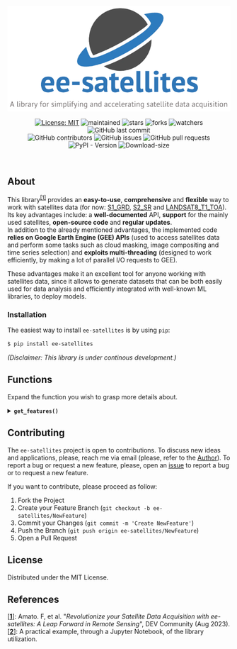 <br>

<div align="center">

<img src="https://github.com/Amatofrancesco99/ee-satellites/blob/main/logo.png" alt="logo" border="0"><br>

[![License: MIT](https://img.shields.io/badge/license-MIT-yellow.svg)](https://github.com/Amatofrancesco99/ee-satellites/blob/main/LICENSE)
![maintained](https://img.shields.io/badge/maintained%3F-YES-green.svg)
![stars](https://img.shields.io/github/stars/Amatofrancesco99/ee-satellites.svg)
![forks](https://img.shields.io/github/forks/Amatofrancesco99/ee-satellites.svg)
![watchers](https://img.shields.io/github/watchers/Amatofrancesco99/ee-satellites.svg)
![GitHub last commit](https://img.shields.io/github/last-commit/Amatofrancesco99/ee-satellites)  <br>
![GitHub contributors](https://img.shields.io/github/contributors/Amatofrancesco99/ee-satellites)
![GitHub issues](https://img.shields.io/github/issues/Amatofrancesco99/ee-satellites)
![GitHub pull requests](https://img.shields.io/github/issues-pr/Amatofrancesco99/ee-satellites) <br>
![PyPI - Version](https://img.shields.io/pypi/v/ee-satellites)
![Download-size](https://img.shields.io/badge/size-<20kB-9400d3)

</div><br>

## **About**
This library<sup><a href="#references">[1]</a></sup> provides an **easy-to-use**, **comprehensive** and **flexible** way to work with satellites data (for now: [S1_GRD](https://developers.google.com/earth-engine/datasets/catalog/COPERNICUS_S1_GRD), [S2_SR](https://developers.google.com/earth-engine/datasets/catalog/COPERNICUS_S2_SR) and [LANDSAT8_T1_TOA](https://developers.google.com/earth-engine/datasets/catalog/LANDSAT_LC08_C02_T1_TOA)). Its key advantages include: a **well-documented** API, **support** for the mainly used satellites, **open-source code** and **regular updates**.<br> In addition to the already mentioned advantages, the implemented code **relies on Google Earth Engine (GEE) APIs** (used to access satellites data and perform some tasks such as cloud masking, image compositing and time series selection) and **exploits multi-threading** (designed to work efficiently, by making a lot of parallel I/O requests to GEE).

These advantages make it an excellent tool for anyone working with satellites data, since it allows to generate datasets that can be both easily used for data analysis and efficiently integrated with well-known ML libraries, to deploy models.

### **Installation**
The easiest way to install `ee-satellites` is by using `pip`:
```bash
$ pip install ee-satellites
```

*(Disclaimer: This library is under continous development.)*

## **Functions** 
Expand the function you wish to grasp more details about.
    <details> 
        <summary><b>`get_features()`</b></summary>

It allows to get from an [input pandas DataFrame](#input-dataframe) composed of fields information, [an output DataFrame](#output-dataframe) that contains for each time a [selected satellite](#how-to-execute-it) (sentinel-1, sentinel-2 or landsat-8) passed over the specified fields, within a given time period, all the mean values of some of the most used indexes (optical, radar or thermal).

The `filters_params` parameter is a list (default: `None`) containing the values of the Earth Engine filters to be used for extracting Image Collections, with the specified sentinel satellites. For Sentinel-2 the first parameter in the list is the value of the `CLOUDY_PIXEL_PERCENTAGE` filter (`LESS OR EQUAL TO` - values in range `[0, 100]`), whereas for Sentinel-1 the first parameter in the list is the value of the `orbitProperties_pass` filter (`ASCENDING` or `DESCENDING`).

The `fields_threads` parameter (default: `4`) is the number of threads to dedicate to parallelization of GEE API requests over the fields level, the remaining ones instead are used to apply parallelization over dates level. The value of this parameter should be high (with respect to the overall number of threads exploitable) if you have a lot of crop fields but a little time-span to consider, whereas if you have fewer fields but a bigger time-span you should decrease this parameter. Finally, if you have a lot of fields with a lot of dates to process it is optimal to consider half of the overall number of threads available on the device used to perform the I/O requests. <br>A correct choice of this parameter can drastically reduce the features extraction time.

See the [code](https://github.com/Amatofrancesco99/ee-satellites/blob/main/src/ee_satellites.py) for a better understanding.

### Input DataFrame
The input DataFrame, lets suppose named `fields_df`, should be structured as follows (just columns position matters):

| field_name      |              polygon_coordinates                  |
|-----------------|---------------------------------------------------|
| P-BLD           |  [(-4.202723286616649, 43.39683579015289), (-4...]|
| P-BLLT1         | [(-4.085622203603083, 43.429605845026266), (-4...]|
| P-BLLT2         | [(-4.084840437376829, 43.430826294936246), (-4...]|
| P-CBRCS1        | [(-4.200826431306206, 43.39067464298489), (-4....]|
| ...             |             ...                                   |
| P-VNS 	      | [(-4.151167740565273, 43.40535762666503), (-4....]|


### How to execute it?

First you have to initialize and authorize the Google Earth Engine APIs.

```python
import ee, ee_satellites

ee.Authenticate()
ee.Initialize()
```

Then, supposing that you have already loaded the `fields_df` pandas DataFrame, you have just to run the following code. Change the `satellite` parameter value in case you want `sentinel-1`, or `landasat-8`, indexes extracted for the fields specified (within the time period selected - be careful that the given date format is consistent with [ISO 8601](https://it.wikipedia.org/wiki/ISO_8601) notation). See the above general function description, instead, to comprehend what `filters_params` and `fields_threads` parameters are useful for.

```python
df = ee_satellites.get_features(fields_df, '2022-01-01', '2022-12-31', satellite='sentinel-2', filters_params=['40'], fields_threads=3)
```

### Output DataFrame
The output generated DataFrame, namely `df`, will be structured as follows:
| field_name | s2_acquisition_date | B1 | B2 | B3 | ... | MCARI2 | BSI | GLI | ALTERATION | SDI |
|------------|---------------------|----|----|----|-----|--------|-----|-----|------------|-----|
P-BLD | 2022-01-06 | 2.260204    | 119.981293  | 550.044218  | ...  | 0.922907 | 6282.955014  | 0.513069 | 2.131255 | 3484.508503 |
P-BLD | 2022-01-16 | 13.785714   | 111.540816  | 528.481293  | ...  | 0.921371 | 6545.200602  | 0.517949 | 2.127614 | 3636.382653 |
...   | ...        | ...         | ...         |	...	     | ...  | ...      | ...          | ...      | ...      | ... | ...   |
P-VNS | 2022-11-17 | 1133.057399 | 1364.994619 | 1726.755157 | .... | 0.594553 | 11195.020251 |	0.070841 | 1.441033 | 1939.695067 |
P-VNS | 2022-12-17 | 955.040359  | 1208.792825 | 1617.324664 | ...  | 0.688394 | 10547.592756 |	0.107797 | 1.505526 | 2913.218834 |

</details>

## Contributing

The `ee-satellites` project is open to contributions. To discuss new ideas and applications, please, reach me via email (please, refer to the [Author]()). To report a bug or request a new feature, please, open an [issue](https://github.com/Amatofrancesco99/ee-satellites/issues) to report a bug or to request a new feature.

If you want to contribute, please proceed as follow:

1. Fork the Project
1. Create your Feature Branch (`git checkout -b ee-satellites/NewFeature`)
1. Commit your Changes (`git commit -m 'Create NewFeature'`)
1. Push the Branch (`git push origin ee-satellites/NewFeature`)
1. Open a Pull Request

## License

Distributed under the MIT License.

## References

[[**1**]](https://dev.to/amatofrancesco99/exciting-news-for-data-scientists-and-remote-sensing-enthusiasts-5g2g): Amato. F, et al. "*Revolutionize your Satellite Data Acquisition with ee-satellites: A Leap Forward in Remote Sensing*", DEV Community (Aug 2023). 
[[**2**]](https://github.com/Amatofrancesco99/ee-satellites/blob/main/example/notebook.ipynb): A practical example, through a Jupyter Notebook, of the library utilization.